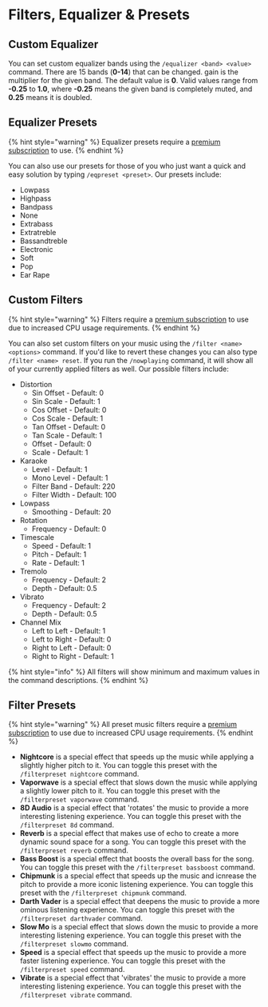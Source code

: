 # Filters, Equalizer & Presets

## Custom Equalizer

You can set custom equalizer bands using the `/equalizer <band> <value>` command. There are 15 bands (**0-14**) that can be changed. gain is the multiplier for the given band. The default value is **0**. Valid values range from **-0.25** to **1.0**, where **-0.25** means the given band is completely muted, and **0.25** means it is doubled.

## Equalizer Presets

{% hint style="warning" %}
Equalizer presets require a [premium subscription](https://cakeybot.app/premium.php) to use.
{% endhint %}

You can also use our presets for those of you who just want a quick and easy solution by typing `/eqpreset <preset>`. Our presets include:

* Lowpass
* Highpass
* Bandpass
* None
* Extrabass
* Extratreble
* Bassandtreble
* Electronic
* Soft
* Pop
* Ear Rape

## Custom Filters

{% hint style="warning" %}
Filters require a [premium subscription](https://cakeybot.app/premium.php) to use due to increased CPU usage requirements.
{% endhint %}

You can also set custom filters on your music using the `/filter <name> <options>` command. If you'd like to revert these changes you can also type `/filter <name> reset`. If you run the `/nowplaying` command, it will show all of your currently applied filters as well. Our possible filters include:

* Distortion
  * Sin Offset - Default: 0
  * Sin Scale - Default: 1
  * Cos Offset - Default: 0
  * Cos Scale - Default: 1
  * Tan Offset - Default: 0
  * Tan Scale - Default: 1
  * Offset - Default: 0
  * Scale - Default: 1
* Karaoke
  * Level - Default: 1
  * Mono Level - Default: 1
  * Filter Band - Default: 220
  * Filter Width - Default: 100
* Lowpass
  * Smoothing - Default: 20
* Rotation
  * Frequency - Default: 0
* Timescale
  * Speed - Default: 1
  * Pitch - Default: 1
  * Rate - Default: 1
* Tremolo
  * Frequency - Default: 2
  * Depth - Default: 0.5
* Vibrato
  * Frequency - Default: 2
  * Depth - Default: 0.5
* Channel Mix
  * Left to Left - Default: 1
  * Left to Right - Default: 0
  * Right to Left - Default: 0
  * Right to Right - Default: 1

{% hint style="info" %}
All filters will show minimum and maximum values in the command descriptions.
{% endhint %}

## Filter Presets

{% hint style="warning" %}
All preset music filters require a [premium subscription](https://cakeybot.app/premium.php) to use due to increased CPU usage requirements.
{% endhint %}

* **Nightcore** is a special effect that speeds up the music while applying a slightly higher pitch to it. You can toggle this preset with the `/filterpreset nightcore` command.
* **Vaporwave** is a special effect that slows down the music while applying a slightly lower pitch to it. You can toggle this preset with the `/filterpreset vaporwave` command.
* **8D Audio** is a special effect that 'rotates' the music to provide a more interesting listening experience. You can toggle this preset with the `/filterpreset 8d` command.
* **Reverb** is a special effect that makes use of echo to create a more dynamic sound space for a song. You can toggle this preset with the `/filterpreset reverb` command.
* **Bass Boost** is a special effect that boosts the overall bass for the song. You can toggle this preset with the `/filterpreset bassboost` command.
* **Chipmunk** is a special effect that speeds up the music and icnrease the pitch to provide a more iconic listening experience. You can toggle this preset with the `/filterpreset chipmunk` command.
* **Darth Vader** is a special effect that deepens the music to provide a more ominous listening experience. You can toggle this preset with the `/filterpreset darthvader` command.
* **Slow Mo** is a special effect that slows down the music to provide a more interesting listening experience. You can toggle this preset with the `/filterpreset slowmo` command.
* **Speed** is a special effect that speeds up the music to provide a more faster listening experience. You can toggle this preset with the `/filterpreset speed` command.
* **Vibrate** is a special effect that 'vibrates' the music to provide a more interesting listening experience. You can toggle this preset with the `/filterpreset vibrate` command.
